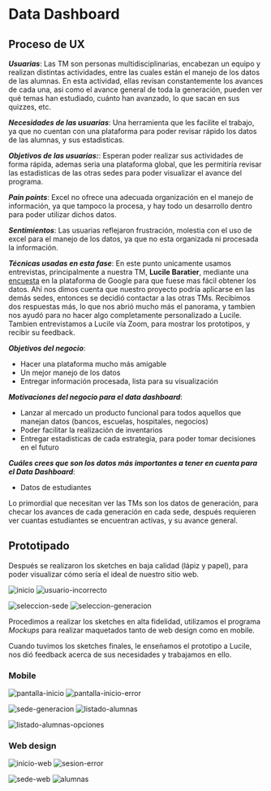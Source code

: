 ﻿# **Data Dashboard**

## **Proceso de UX**

_**Usuarias**_: Las TM son personas multidisciplinarias, encabezan un equipo y realizan distintas actividades,
 entre las cuales están el manejo de los datos de las alumnas. En esta actividad, ellas revisan constantemente
 los avances de cada una, asi como el avance general de toda la generación, pueden ver qué temas han estudiado,
 cuánto han avanzado, lo que sacan en sus quizzes, etc.

_**Necesidades de las usuarias**_: Una herramienta que les facilite el trabajo, ya que no cuentan con una plataforma
 para poder revisar rápido los datos de las alumnas, y sus estadisticas.

_**Objetivos de las usuarias:**_: Esperan poder realizar sus actividades de forma rápida, ademas seria una plataforma global,
 que les permitiría revisar las estadisticas de las otras sedes para poder visualizar el avance del programa.

_**Pain points**_: Excel no ofrece una adecuada organización en el manejo de información, ya que tampoco la procesa, y hay todo
 un desarrollo dentro para poder utilizar dichos datos.

_**Sentimientos**_: Las usuarias reflejaron frustración, molestia con el uso de excel para el manejo de los datos, ya que no
 esta organizada ni procesada la información.

_**Técnicas usadas en esta fase**_: En este punto unicamente usamos entrevistas, principalmente a nuestra TM, **Lucile Baratier**, mediante una
 [encuesta](https://docs.google.com/forms/d/e/1FAIpQLSdkOW2QfD5Js11JBhnnsBAEV0PLMXUf5dgqyZTwJSdT3_vOtA/viewform)
 en la plataforma de Google para que fuese mas fácil obtener los datos. Ahí nos dimos cuenta que nuestro proyecto
 podría aplicarse en las demás sedes, entonces se decidió contactar a las otras TMs. Recibimos dos respuestas
 más, lo que nos abrió mucho más el panorama, y tambien nos ayudó para no hacer algo completamente personalizado a Lucile.
Tambien entrevistamos a Lucile vía Zoom, para mostrar los prototipos, y recibir su feedback.

_**Objetivos del negocio**_:

* Hacer una plataforma mucho más amigable
* Un mejor manejo de los datos
* Entregar información procesada, lista para su visualización

_**Motivaciones del negocio para el data dashboard**_:

* Lanzar al mercado un producto funcional para todos aquellos que manejan datos (bancos, escuelas, hospitales, negocios)
* Poder facilitar la realización de inventarios
* Entregar estadisticas de cada estrategia, para poder tomar decisiones en el futuro

_**Cuáles crees que son los datos más importantes a tener en cuenta para el Data Dashboard**_:

* Datos de estudiantes

Lo primordial que necesitan ver las TMs son los datos de generación, para checar los avances de cada generación en cada sede,
después requieren ver cuantas estudiantes se encuentran activas, y su avance general.

## Prototipado
 
 Después se realizaron los sketches en baja calidad (lápiz y papel),
 para poder visualizar cómo sería el ideal de nuestro sitio web.

![inicio](https://github.com/AnndyGrs/cdmx-2018-06-bc-core-am-data-dashboard/blob/master/ux/readme-images/inicio.jpg)
![usuario-incorrecto](https://github.com/AnndyGrs/cdmx-2018-06-bc-core-am-data-dashboard/blob/master/ux/readme-images/usuario-incorrecto.jpg)

![seleccion-sede](https://github.com/AnndyGrs/cdmx-2018-06-bc-core-am-data-dashboard/blob/master/ux/readme-images/seleccion-sede.jpg)
![seleccion-generacion](https://github.com/AnndyGrs/cdmx-2018-06-bc-core-am-data-dashboard/blob/master/ux/readme-images/seleccion-generacion.jpg)

Procedimos a realizar los sketches en alta fidelidad, utilizamos el programa *Mockups* para realizar maquetados tanto de web design como en mobile.

Cuando tuvimos los sketches finales, le enseñamos el prototipo a Lucile, nos dió feedback acerca de sus necesidades y trabajamos en ello.

### Mobile

![pantalla-inicio](https://alterna87.github.io/cdmx-2018-06-bc-core-am-data-dashboard/ux/readme-images/pantalla-inicio.jpg)
![pantalla-inicio-error](https://alterna87.github.io/cdmx-2018-06-bc-core-am-data-dashboard/ux/readme-images/pantalla-inicio-error.jpg)

![sede-generacion](https://alterna87.github.io/cdmx-2018-06-bc-core-am-data-dashboard/ux/readme-images/sede-generacion.jpg)
![listado-alumnas](https://alterna87.github.io/cdmx-2018-06-bc-core-am-data-dashboard/ux/readme-images/listado-alumnas.jpg)

![listado-alumnas-opciones](https://github.com/AnndyGrs/cdmx-2018-06-bc-core-am-data-dashboard/blob/master/ux/readme-images/listado-alumnas-opciones.jpg)

### Web design

![inicio-web](https://alterna87.github.io/cdmx-2018-06-bc-core-am-data-dashboard/ux/readme-images/inicio-web.jpg)
![sesion-error](https://alterna87.github.io/cdmx-2018-06-bc-core-am-data-dashboard/ux/readme-images/sesion-error.jpg)

![sede-web](https://alterna87.github.io/cdmx-2018-06-bc-core-am-data-dashboard/ux/readme-images/sede-web.jpg)
![alumnas](https://alterna87.github.io/cdmx-2018-06-bc-core-am-data-dashboard/ux/readme-images/alumnas.jpg)
